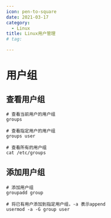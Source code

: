 ```yaml
---
icon: pen-to-square
date: 2021-03-17
category:
  - Linux
title: Linux用户管理 
# tag:

---
```


# 用户组

## 查看用户组

```shell
# 查看当前用户的用户组
groups

# 查看指定用户的用户组
groups user

# 查看所有的用户组
cat /etc/groups
```

## 添加用户组

```shell
# 添加用户组
groupadd group

# 将已有用户添加到指定用户组，-a 表示append
usermod -a -G group user
```
